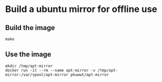 # Build a ubuntu mirror for offline use

## Build the image

```
make
```

## Use the image

```
mkdir /tmp/apt-mirror
docker run -it --rm --name apt-mirror -v /tmp/apt-mirror:/var/spool/apt-mirror pkuwwt/apt-mirror
```
